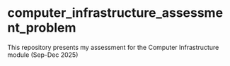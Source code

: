 # computer_infrastructure_assessment_problem
This repository presents my assessment for the Computer Infrastructure module (Sep-Dec 2025)
